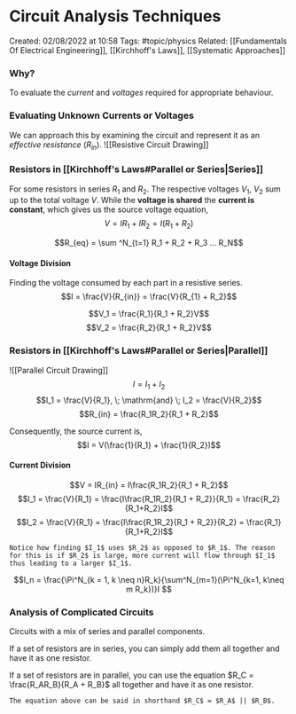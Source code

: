 # Circuit Analysis Techniques
Created: 02/08/2022 at 10:58
Tags:  #topic/physics 
Related: [[Fundamentals Of Electrical Engineering]], [[Kirchhoff's Laws]], [[Systematic Approaches]]

### Why?
To evaluate the *current* and *voltages* required for appropriate behaviour.

### Evaluating Unknown Currents or Voltages
We can approach this by examining the circuit and represent it as an *effective resistance* ($R_{in}$).
![[Resistive Circuit Drawing]]

### Resistors in [[Kirchhoff's Laws#Parallel or Series|Series]]
For some resistors in series $R_1$ and $R_2$. The respective voltages $V_1$, $V_2$ sum up to the total voltage $V$.
While the **voltage is shared** the **current is constant**, which gives us the source voltage equation,
$$V = IR_1 + IR_2 = I(R_1 + R_2)$$

$$R_{eq} = \sum ^N_{t=1} R_1 + R_2 + R_3 ... R_N$$

#### Voltage Division
Finding the voltage consumed by each part in a resistive series.
$$I = \frac{V}{R_{in}} = \frac{V}{R_{1} + R_2}$$

$$V_1 = \frac{R_1}{R_1 + R_2}V$$
$$V_2 = \frac{R_2}{R_1 + R_2}V$$

### Resistors in [[Kirchhoff's Laws#Parallel or Series|Parallel]]
![[Parallel Circuit Drawing]]
$$I = I_1 + I_2$$
$$I_1 = \frac{V}{R_1}, \; \mathrm{and} \; I_2 = \frac{V}{R_2}$$
$$R_{in} = \frac{R_1R_2}{R_1 + R_2}$$

Consequently, the source current is,
$$I = V(\frac{1}{R_1} + \frac{1}{R_2})$$

#### Current Division
$$V = IR_{in} = I\frac{R_1R_2}{R_1 + R_2}$$
$$I_1 = \frac{V}{R_1} = \frac{I\frac{R_1R_2}{R_1 + R_2}}{R_1} = \frac{R_2}{R_1+R_2}I$$
$$I_2 = \frac{V}{R_1} = \frac{I\frac{R_1R_2}{R_1 + R_2}}{R_2} = \frac{R_1}{R_1+R_2}I$$

```ad-info
Notice how finding $I_1$ uses $R_2$ as opposed to $R_1$. The reason for this is if $R_2$ is large, more current will flow through $I_1$ thus leading to a larger $I_1$.
```

$$I_n =  \frac{\Pi^N_{k = 1, k \neq n}R_k}{\sum^N_{m=1}(\Pi^N_{k=1, k\neq m R_k})}I $$

### Analysis of Complicated Circuits
Circuits with a mix of series and parallel components.

If a set of resistors are in series, you can simply add them all together and have it as one resistor.

If a set of resistors are in parallel, you can use the equation $R_C = \frac{R_AR_B}{R_A + R_B}$ all together and have it as one resistor.
```ad-note
The equation above can be said in shorthand $R_C$ = $R_A$ || $R_B$.
```